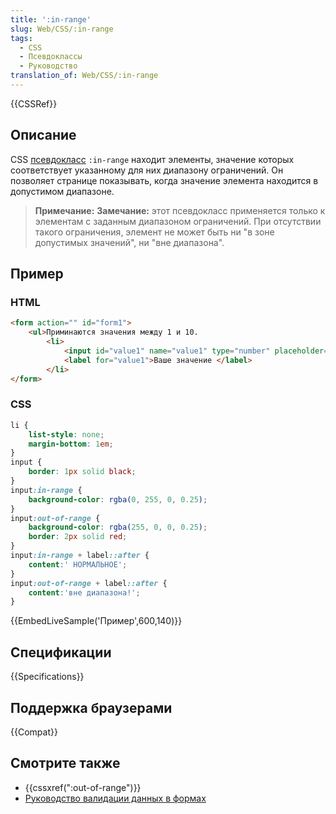 ```yaml
---
title: ':in-range'
slug: Web/CSS/:in-range
tags:
  - CSS
  - Псевдоклассы
  - Руководство
translation_of: Web/CSS/:in-range
---
```


{{CSSRef}}

## Описание

CSS [псевдокласс](/ru/docs/Web/CSS/Псевдо-классы) `:in-range` находит элементы, значение которых соответствует указанному для них диапазону ограничений. Он позволяет странице показывать, когда значение элемента находится в допустимом диапазоне.

> **Примечание:** **Замечание:** этот псевдокласс применяется только к элементам с заданным диапазоном ограничений. При отсутствии такого ограничения, элемент не может быть ни "в зоне допустимых значений", ни "вне диапазона".

## Пример

### HTML

```html
<form action="" id="form1">
    <ul>Приминаются значения между 1 и 10.
        <li>
            <input id="value1" name="value1" type="number" placeholder="1 to 10" min="1" max="10" value="12">
            <label for="value1">Ваше значение </label>
        </li>
</form>
```

### CSS

```css
li {
    list-style: none;
    margin-bottom: 1em;
}
input {
    border: 1px solid black;
}
input:in-range {
    background-color: rgba(0, 255, 0, 0.25);
}
input:out-of-range {
    background-color: rgba(255, 0, 0, 0.25);
    border: 2px solid red;
}
input:in-range + label::after {
    content:' НОРМАЛЬНОЕ';
}
input:out-of-range + label::after {
    content:'вне диапазона!';
}
```

{{EmbedLiveSample('Пример',600,140)}}

## Спецификации

{{Specifications}}

## Поддержка браузерами

{{Compat}}

## Смотрите также

- {{cssxref(":out-of-range")}}
- [Руководство валидации данных в формах](/ru/docs/Web/Guide/HTML/Forms/Data_form_validation)
